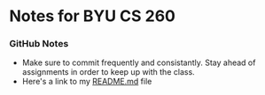 # Notes for BYU CS 260 #

### GitHub Notes ###
- Make sure to commit frequently and consistantly. Stay ahead of assignments in order to keep up with the class.
- Here's a link to my [README.md](https://github.com/a-vaan/startup/blob/main/README.md) file